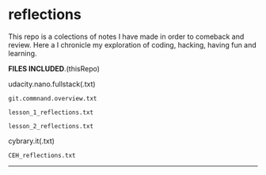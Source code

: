 # reflections
This repo is a colections of notes I have made in order to comeback and review. Here a I chronicle my exploration of coding, hacking, 
having fun and learning.

__FILES INCLUDED__.(thisRepo)

  udacity.nano.fullstack(.txt)
    
    git.commnand.overview.txt
    
    lesson_1_reflections.txt
    
    lesson_2_reflections.txt

  cybrary.it(.txt)
  
    CEH_reflections.txt
______________________________






